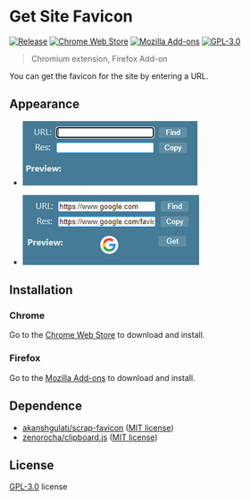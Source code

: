 # Get Site Favicon

[![Release](https://img.shields.io/github/v/release/LightAPIs/get-site-favicon.svg)](https://github.com/LightAPIs/get-site-favicon/releases/latest) [![Chrome Web Store](https://img.shields.io/chrome-web-store/v/bdinnpkeobbminaekbnbdmdnlnfahbbh?maxAge=86400)](https://chrome.google.com/webstore/detail/get-site-favicon/bdinnpkeobbminaekbnbdmdnlnfahbbh) [![Mozilla Add-ons](https://img.shields.io/amo/v/get-site-favicon)](https://addons.mozilla.org/zh-CN/firefox/addon/get-site-favicon/) [![GPL-3.0](https://img.shields.io/github/license/LightAPIs/get-site-favicon.svg)](/LICENSE)

> Chromium extension, Firefox Add-on

You can get the favicon for the site by entering a URL.

## Appearance

- ![default](img/default.jpg)

- ![test](img/test.jpg)

## Installation

### Chrome

Go to the [Chrome Web Store](https://chrome.google.com/webstore/detail/get-site-favicon/bdinnpkeobbminaekbnbdmdnlnfahbbh) to download and install.

### Firefox

Go to the [Mozilla Add-ons](https://addons.mozilla.org/zh-CN/firefox/addon/get-site-favicon/) to download and install.

## Dependence

- [akanshgulati/scrap-favicon](https://github.com/akanshgulati/scrap-favicon) ([MIT license](https://github.com/akanshgulati/scrap-favicon/blob/master/LICENSE))
- [zenorocha/clipboard.js](https://github.com/zenorocha/clipboard.js) ([MIT license](https://github.com/zenorocha/clipboard.js/blob/master/LICENSE))

## License

[GPL-3.0](./LICENSE) license

